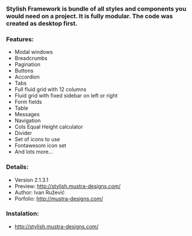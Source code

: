 ### Stylish Framework is bundle of all styles and components you would need on a project. It is fully modular. The code was created as desktop first. ###



### Features: ###

* Modal windows
* Breadcrumbs
* Pagination
* Buttons
* Accordion
* Tabs
* Full fluid grid with 12 columns
* Fluid grid with fixed sidebar on left or right
* Form fields
* Table
* Messages
* Navigation
* Cols Equal Height calculator
* Divider
* Set of icons to use
* Fontawesom icon set
* And lots more...


### Details: ###

* Version 2.1.3.1
* Preview: http://stylish.mustra-designs.com/
* Author: Ivan Ružević
* Porfolio: http://mustra-designs.com/



### Instalation: ###

* http://stylish.mustra-designs.com/